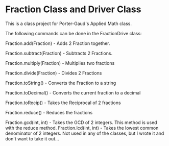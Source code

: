 Fraction Class and Driver Class
=============

This is a class project for Porter-Gaud's Applied Math class.

The following commands can be done in the FractionDrive class:

Fraction.add(Fraction) - 
  Adds 2 Fraction together.

Fraction.subtract(Fraction) - 
   Subtracts 2 Fractions.

Fraction.multiply(Fraction) - 
  Multiplies two fractions

Fraction.divide(Fraction) - 
  Divides 2 Fractions

Fraction.toString() - 
  Converts the Fraction to a string

Fraction.toDecimal() - 
  Converts the current fraction to a decimal

Fraction.toRecip() - 
  Takes the Reciprocal of 2 fractions

Fraction.reduce() - 
  Reduces the fractions

Fraction.gcd(int, int) - 
  Takes the GCD of 2 integers. This method is used with the reduce     method.
Fraction.lcd(int, int) - 
  Takes the lowest common denominator of 2 integers. Not used in any of the classes, but I wrote it and don't want to take it out...